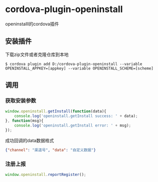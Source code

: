 # cordova-plugin-openinstall
openinstalll的cordova插件

## 安装插件

下载zip文件或者克隆仓库到本地
```
$ cordova plugin add D:/cordova-plugin-openinstall --variable OPENINSTALL_APPKEY=[appkey] --variable OPENINSTALL_SCHEME=[scheme]

```

## 调用

### 获取安装参数
``` js
window.openinstall.getInstall(function(data){
    console.log('openinstall.getInstall success: ' + data);
}, function(msg){
    console.log('openinstall.getInstall error: ' + msg);
});
```
成功回调的data数据格式
``` json
{"channel": "渠道号", "data": "自定义数据"}
```

### 注册上报
``` js
window.openinstall.reportRegister();
```

